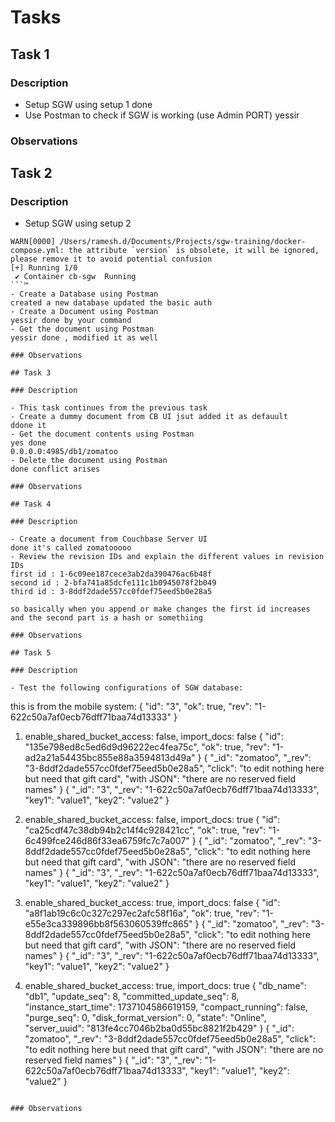 # Tasks

## Task 1

### Description

- Setup SGW using setup 1
done 
- Use Postman to check if SGW is working (use Admin PORT)
yessir


### Observations

## Task 2

### Description

- Setup SGW using setup 2 
```
WARN[0000] /Users/ramesh.d/Documents/Projects/sgw-training/docker-compose.yml: the attribute `version` is obsolete, it will be ignored, please remove it to avoid potential confusion 
[+] Running 1/0
 ✔ Container cb-sgw  Running 
```™
- Create a Database using Postman
created a new database updated the basic auth
- Create a Document using Postman
yessir done by your command
- Get the document using Postman
yessir done , modified it as well

### Observations

## Task 3

### Description

- This task continues from the previous task
- Create a dummy document from CB UI jsut added it as defauult
ddone it 
- Get the document contents using Postman
yes done 
0.0.0.0:4985/db1/zomatoo
- Delete the document using Postman
done conflict arises

### Observations

## Task 4

### Description

- Create a document from Couchbase Server UI
done it's called zomatooooo
- Review the revision IDs and explain the different values in revision IDs
first id : 1-6c09ee187cece3ab2da390476ac6b48f
second id : 2-bfa741a85dcfe111c1b0945078f2b049
third id : 3-8ddf2dade557cc0fdef75eed5b0e28a5

so basically when you append or make changes the first id increases and the second part is a hash or somethiing 

### Observations

## Task 5

### Description

- Test the following configurations of SGW database:

```
this is from the mobile system:
{
    "id": "3",
    "ok": true,
    "rev": "1-622c50a7af0ecb76dff71baa74d13333"
}

1. enable_shared_bucket_access: false, import_docs: false
{
    "id": "135e798ed8c5ed6d9d96222ec4fea75c",
    "ok": true,
    "rev": "1-ad2a21a54435bc855e88a3594813d49a"
}
{
    "_id": "zomatoo",
    "_rev": "3-8ddf2dade557cc0fdef75eed5b0e28a5",
    "click": "to edit nothing here but need that gift card",
    "with JSON": "there are no reserved field names"
}
{
    "_id": "3",
    "_rev": "1-622c50a7af0ecb76dff71baa74d13333",
    "key1": "value1",
    "key2": "value2"
}


2. enable_shared_bucket_access: false, import_docs: true
{
    "id": "ca25cdf47c38db94b2c14f4c928421cc",
    "ok": true,
    "rev": "1-6c499fce246d86f33ea6759fc7c7a007"
}
{
    "_id": "zomatoo",
    "_rev": "3-8ddf2dade557cc0fdef75eed5b0e28a5",
    "click": "to edit nothing here but need that gift card",
    "with JSON": "there are no reserved field names"
}
{
    "_id": "3",
    "_rev": "1-622c50a7af0ecb76dff71baa74d13333",
    "key1": "value1",
    "key2": "value2"
}

3. enable_shared_bucket_access: true, import_docs: false
{
    "id": "a8f1ab19c6c0c327c297ec2afc58f16a",
    "ok": true,
    "rev": "1-e55e3ca339896bb8f563060539ffc865"
}
{
    "_id": "zomatoo",
    "_rev": "3-8ddf2dade557cc0fdef75eed5b0e28a5",
    "click": "to edit nothing here but need that gift card",
    "with JSON": "there are no reserved field names"
}
{
    "_id": "3",
    "_rev": "1-622c50a7af0ecb76dff71baa74d13333",
    "key1": "value1",
    "key2": "value2"
}


4. enable_shared_bucket_access: true, import_docs: true
{
    "db_name": "db1",
    "update_seq": 8,
    "committed_update_seq": 8,
    "instance_start_time": 1737104586619159,
    "compact_running": false,
    "purge_seq": 0,
    "disk_format_version": 0,
    "state": "Online",
    "server_uuid": "813fe4cc7046b2ba0d55bc8821f2b429"
}
{    "_id": "zomatoo",
    "_rev": "3-8ddf2dade557cc0fdef75eed5b0e28a5",
    "click": "to edit nothing here but need that gift card",
    "with JSON": "there are no reserved field names"
}
{
    "_id": "3",
    "_rev": "1-622c50a7af0ecb76dff71baa74d13333",
    "key1": "value1",
    "key2": "value2"
}

```

### Observations

